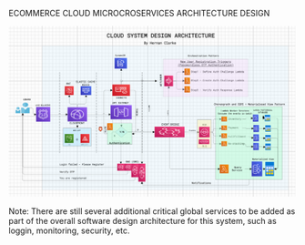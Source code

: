 ECOMMERCE CLOUD MICROCROSERVICES ARCHITECTURE DESIGN

![Alt text](image.png)


Note: There are still  several additional critical global services to be added as part of the overall software design architecture for this system, such as loggin, monitoring, security, etc.